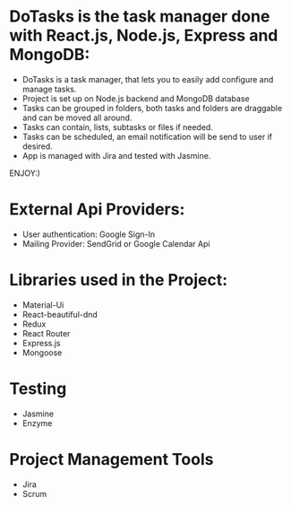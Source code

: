 # DoTasks is the task manager done with React.js, Node.js, Express and MongoDB:

- DoTasks is a task manager, that lets you to easily add configure and manage tasks. 
- Project is set up on Node.js backend and MongoDB database
- Tasks can be grouped in folders, both tasks  and folders are draggable and can be moved all around.
- Tasks can contain, lists, subtasks or files if needed.
- Tasks can be scheduled, an email notification will be send to user if desired.
- App is managed with Jira and tested with Jasmine. 

ENJOY:)

# External Api Providers:
- User authentication: Google Sign-In
- Mailing Provider: SendGrid or Google Calendar Api


# Libraries used in the Project:
- Material-Ui
- React-beautiful-dnd
- Redux
- React Router
- Express.js
- Mongoose

# Testing
- Jasmine
- Enzyme

# Project Management Tools
- Jira
- Scrum